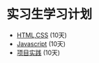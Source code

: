 # 实习生学习计划
- [HTML,CSS](/task_001.md)  (10天)
- [Javascript](/task_002.md) (10天)
- [项目实践](/task_003.md) (10天)
